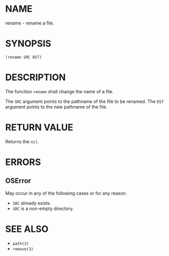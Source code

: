 # NAME
rename - rename a file.

# SYNOPSIS

    (rename SRC DST)

# DESCRIPTION
The function `rename` shall change the name of a file.

The `SRC` argument points to the pathname of the file to be renamed. The `DST` argument points to the new pathname of the file.

# RETURN VALUE
Returns the `nil`.

# ERRORS
## OSError
May occur in any of the following cases or for any reason.

- `SRC` already exists.
- `SRC` is a non-empty directory.

# SEE ALSO
- `path(3)`
- `remove(3)`
